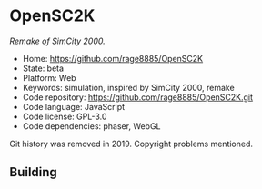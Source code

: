# OpenSC2K

_Remake of SimCity 2000._

- Home: https://github.com/rage8885/OpenSC2K
- State: beta
- Platform: Web
- Keywords: simulation, inspired by SimCity 2000, remake
- Code repository: https://github.com/rage8885/OpenSC2K.git
- Code language: JavaScript
- Code license: GPL-3.0
- Code dependencies: phaser, WebGL

Git history was removed in 2019. Copyright problems mentioned.

## Building

